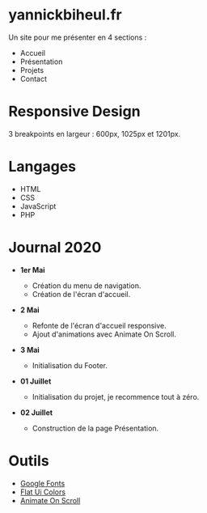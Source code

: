 # yannickbiheul.fr

Un site pour me présenter en 4 sections :

* Accueil
* Présentation
* Projets
* Contact

# Responsive Design

3 breakpoints en largeur : 600px, 1025px et 1201px.


# Langages

* HTML
* CSS
* JavaScript
* PHP

# Journal 2020

* **1er Mai**
    * Création du menu de navigation.
    * Création de l'écran d'accueil.

* **2 Mai**
    * Refonte de l'écran d'accueil responsive.
    * Ajout d'animations avec Animate On Scroll.

* **3 Mai**
    * Initialisation du Footer.

* **01 Juillet**
    * Initialisation du projet, je recommence tout à zéro.

* **02 Juillet**
    * Construction de la page Présentation.

# Outils

* [Google Fonts](https://fonts.google.com/)
* [Flat Ui Colors](https://flatuicolors.com/)
* [Animate On Scroll](https://michalsnik.github.io/aos/)
